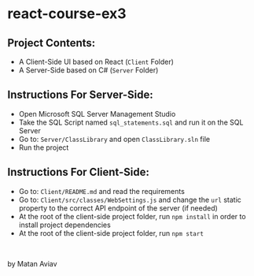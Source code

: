 # react-course-ex3

## Project Contents:
- A Client-Side UI based on React (```Client``` Folder)
- A Server-Side based on C# (```Server``` Folder)

## Instructions For Server-Side:
- Open Microsoft SQL Server Management Studio
- Take the SQL Script named ```sql_statements.sql``` and run it on the SQL Server
- Go to: ```Server/ClassLibrary``` and open ```ClassLibrary.sln``` file
- Run the project


## Instructions For Client-Side:
- Go to: ```Client/README.md``` and read the requirements
- Go to: ```Client/src/classes/WebSettings.js``` and change the ```url``` static property to the correct API endpoint of the server (if needed)
- At the root of the client-side project folder, run ```npm install``` in order to install project dependencies
- At the root of the client-side project folder, run ```npm start```


<br />

by Matan Aviav
